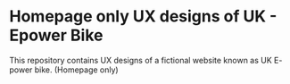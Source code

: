 #  Homepage only UX designs of UK - Epower Bike

This repository contains UX designs of a fictional website known as UK E- power bike. (Homepage only)

